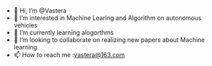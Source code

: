 - 👋 Hi, I’m @Vastera
- 👀 I’m interested in Machine Learing and Algorithm on autonomous vehicles
- 🌱 I’m currently learning alogorthms
- 💞️ I’m looking to collaborate on realizing new papers about Machine learning
- 📫 How to reach me :vastera@163.com

<!---
Vastera/Vastera is a ✨ special ✨ repository because its `README.md` (this file) appears on your GitHub profile.
You can click the Preview link to take a look at your changes.
--->
